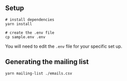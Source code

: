 ## Setup

```
# install dependencies
yarn install

# create the .env file
cp sample.env .env
```

You will need to edit the `.env` file for your specific set up.

## Generating the mailing list

```sh
yarn mailing-list ./emails.csv
```
